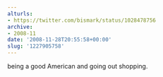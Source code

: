 ```yaml
---
alturls:
- https://twitter.com/bismark/status/1028478756
archive:
- 2008-11
date: '2008-11-28T20:55:58+00:00'
slug: '1227905758'
---
```


being a good American and going out shopping.

